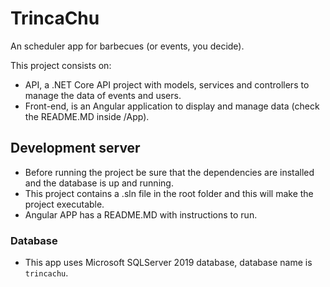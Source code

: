 # TrincaChu

An scheduler app for barbecues (or events, you decide).


This project consists on:
- API, a .NET Core API project with models, services and controllers to manage the data of events and users.
- Front-end, is an Angular application to display and manage data (check the README.MD inside /App). 

## Development server

- Before running the project be sure that the dependencies are installed and the database is up and running.
- This project contains a .sln file in the root folder and this will make the project executable.
- Angular APP has a README.MD with instructions to run.

### Database

- This app uses Microsoft SQLServer 2019 database, database name is `trincachu`.